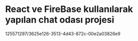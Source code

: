 # React ve FireBase kullanılarak yapılan chat odası projesi
 
125571297/3625e126-3513-4d43-872c-00e2a03826e9
